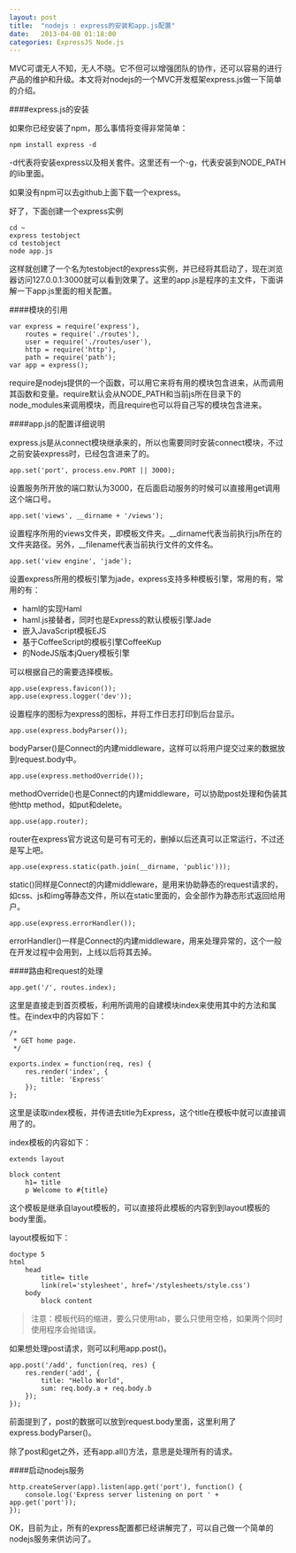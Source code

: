```yaml
---
layout: post
title:  "nodejs : express的安装和app.js配置"
date:   2013-04-08 01:18:00
categories: ExpressJS Node.js
---
```

MVC可谓无人不知，无人不晓。它不但可以增强团队的协作，还可以容易的进行产品的维护和升级。本文将对nodejs的一个MVC开发框架express.js做一下简单的介绍。

####express.js的安装

如果你已经安装了npm，那么事情将变得非常简单：

    npm install express -d

-d代表将安装express以及相关套件。这里还有一个-g，代表安装到NODE_PATH的lib里面。

如果没有npm可以去github上面下载一个express。

好了，下面创建一个express实例

    cd ~  
    express testobject  
    cd testobject  
    node app.js

这样就创建了一个名为testobject的express实例，并已经将其启动了，现在浏览器访问127.0.0.1:3000就可以看到效果了。这里的app.js是程序的主文件，下面讲解一下app.js里面的相关配置。

####模块的引用

    var express = require('express'),  
        routes = require('./routes'),
        user = require('./routes/user'),
        http = require('http'),
        path = require('path');
    var app = express();

require是nodejs提供的一个函数，可以用它来将有用的模块包含进来，从而调用其函数和变量。require默认会从NODE_PATH和当前js所在目录下的node_modules来调用模块，而且require也可以将自己写的模块包含进来。

####app.js的配置详细说明

express.js是从connect模块继承来的，所以也需要同时安装connect模块，不过之前安装express时，已经包含进来了的。

    app.set('port', process.env.PORT || 3000);

设置服务所开放的端口默认为3000，在后面启动服务的时候可以直接用get调用这个端口号。

    app.set('views', __dirname + '/views');

设置程序所用的views文件夹，即模板文件夹。&#95;&#95;dirname代表当前执行js所在的文件夹路径。另外，&#95;&#95;filename代表当前执行文件的文件名。

    app.set('view engine', 'jade');

设置express所用的模板引擎为jade，express支持多种模板引擎，常用的有，常用的有：

* haml的实现Haml
* haml.js接替者，同时也是Express的默认模板引擎Jade
* 嵌入JavaScript模板EJS
* 基于CoffeeScript的模板引擎CoffeeKup
* 的NodeJS版本jQuery模板引擎

可以根据自己的需要选择模板。

    app.use(express.favicon());
    app.use(express.logger('dev'));

设置程序的图标为express的图标，并将工作日志打印到后台显示。

    app.use(express.bodyParser());

bodyParser()是Connect的内建middleware，这样可以将用户提交过来的数据放到request.body中。

    app.use(express.methodOverride());

methodOverride()也是Connect的内建middleware，可以协助post处理和伪装其他http method，如put和delete。

    app.use(app.router);

router在express官方说这句是可有可无的，删掉以后还真可以正常运行，不过还是写上吧。

    app.use(express.static(path.join(__dirname, 'public')));

static()同样是Connect的内建middleware，是用来协助静态的request请求的，如css、js和img等静态文件，所以在static里面的，会全部作为静态形式返回给用户。

    app.use(express.errorHandler());

errorHandler()一样是Connect的内建middleware，用来处理异常的，这个一般在开发过程中会用到，上线以后将其去掉。

####路由和request的处理

    app.get('/', routes.index);

这里是直接走到首页模板，利用所调用的自建模块index来使用其中的方法和属性。在index中的内容如下：

    /*
     * GET home page.
     */

    exports.index = function(req, res) {  
        res.render('index', {
            title: 'Express'
        });
    };

这里是读取index模板，并传进去title为Express，这个title在模板中就可以直接调用了的。

index模板的内容如下：

    extends layout

    block content  
        h1= title
        p Welcome to #{title}

这个模板是继承自layout模板的，可以直接将此模板的内容到到layout模板的body里面。

layout模板如下：

    doctype 5  
    html  
        head
            title= title
            link(rel='stylesheet', href='/stylesheets/style.css')
        body
            block content

> 注意：模板代码的缩进，要么只使用tab，要么只使用空格，如果两个同时使用程序会抛错误。

如果想处理post请求，则可以利用app.post()。

    app.post('/add', function(req, res) {  
        res.render('add', {
            title: "Hello World",
            sum: req.body.a + req.body.b
        });
    });

前面提到了，post的数据可以放到request.body里面，这里利用了express.bodyParser()。

除了post和get之外，还有app.all()方法，意思是处理所有的请求。

####启动nodejs服务

    http.createServer(app).listen(app.get('port'), function() {  
        console.log('Express server listening on port ' + app.get('port'));
    });

OK，目前为止，所有的express配置都已经讲解完了，可以自己做一个简单的nodejs服务来供访问了。